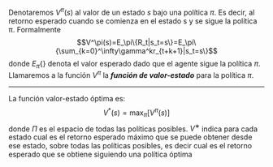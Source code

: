 Denotaremos $V^π(s)$ al valor de un estado $s$ bajo una política $π$. Es decir, al retorno esperado cuando se comienza en el estado s y se sigue la política π. Formalmente $$V^\pi(s)=E_\pi\{R_t|s_t=s\}=E_\pi\{\sum_{k=0}^\infty\gamma^kr_{t+k+1}|s_t=s\}$$donde $E_π${} denota el valor esperado dado que el agente sigue la política $π$. Llamaremos a la función $V^π$ la ***función de valor-estado*** para la política $π$. 
***
La función valor-estado óptima es:
$$V^*(s)=\max_\pi[V^\pi(s)]$$
donde $\Pi$ es el espacio de todas las políticas posibles.
$V^∗$ indica para cada estado cual es el retorno esperado máximo que se puede obtener desde ese estado, sobre todas las políticas posibles, es decir cual es el retorno esperado que se obtiene siguiendo una política óptima